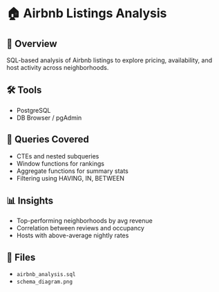 # 🏠 Airbnb Listings Analysis

## 📌 Overview
SQL-based analysis of Airbnb listings to explore pricing, availability, and host activity across neighborhoods.

## 🛠 Tools
- PostgreSQL
- DB Browser / pgAdmin

## 🧠 Queries Covered
- CTEs and nested subqueries
- Window functions for rankings
- Aggregate functions for summary stats
- Filtering using HAVING, IN, BETWEEN

## 📊 Insights
- Top-performing neighborhoods by avg revenue
- Correlation between reviews and occupancy
- Hosts with above-average nightly rates

## 📎 Files
- `airbnb_analysis.sql`
- `schema_diagram.png`

